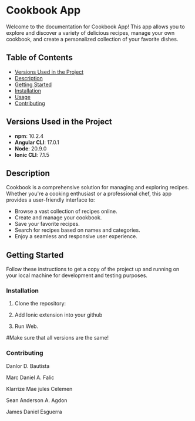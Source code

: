 # Cookbook App

Welcome to the documentation for Cookbook App! This app allows you to explore and discover a variety of delicious recipes, manage your own cookbook, and create a personalized collection of your favorite dishes.

## Table of Contents

- [Versions Used in the Project](#versions-used-in-the-project)
- [Description](#description)
- [Getting Started](#getting-started)
- [Installation](#installation)
- [Usage](#usage)
- [Contributing](#contributing)

## Versions Used in the Project

- **npm**: 10.2.4
- **Angular CLI**: 17.0.1
- **Node**: 20.9.0
- **Ionic CLI**: 7.1.5

## Description

Cookbook is a comprehensive solution for managing and exploring recipes. Whether you're a cooking enthusiast or a professional chef, this app provides a user-friendly interface to:

- Browse a vast collection of recipes online.
- Create and manage your cookbook.
- Save your favorite recipes.
- Search for recipes based on names and categories.
- Enjoy a seamless and responsive user experience.

## Getting Started

Follow these instructions to get a copy of the project up and running on your local machine for development and testing purposes.

### Installation

1. Clone the repository:
  
2. Add Ionic extension into your github

3. Run Web.

#Make sure that all versions are the same!

### Contributing

Danlor D. Bautista

Marc Daniel A. Falic

Klarrize Mae jules Celemen

Sean Anderson A. Agdon

James Daniel Esguerra


